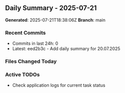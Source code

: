 ## Daily Summary - 2025-07-21

**Generated**: 2025-07-21T18:38:06Z
**Branch**: main


### Recent Commits
- Commits in last 24h: 0
- Latest: eed2b3c - Add daily summary for 20.07.2025

### Files Changed Today

### Active TODOs
- Check application logs for current task status

